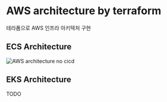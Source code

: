 # AWS architecture by terraform
테라폼으로 AWS 인프라 아키텍처 구현

## ECS Architecture
![AWS architecture no cicd](https://github.com/grand7070/terraform/assets/26589166/6e471377-5244-4700-9953-919f1cd172d6)

## EKS Architecture
TODO
